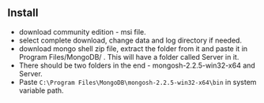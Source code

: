 ## Install
- download community edition - msi file. <br>
- select complete download, change data and log directory if needed.<br>
- download mongo shell zip file, extract the folder from it and paste it in Program Files/MongoDB/ . This will have a folder called Server in it. <br>
- There should be two folders in the end - mongosh-2.2.5-win32-x64 and Server.<br>
- Paste ```C:\Program Files\MongoDB\mongosh-2.2.5-win32-x64\bin``` in system variable path.
